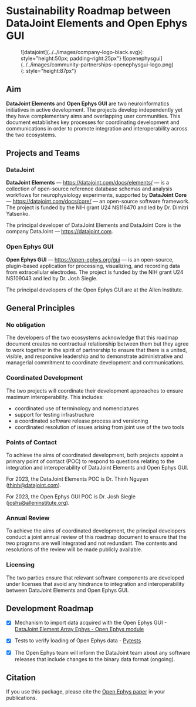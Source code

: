 # Sustainability Roadmap between DataJoint Elements and Open Ephys GUI

<figure markdown>
  ![datajoint](../../images/company-logo-black.svg){: style="height:50px; padding-right:25px"}
  ![openephysgui](../../images/community-partnerships-openephysgui-logo.png){: style="height:87px"}
</figure>

## Aim

**DataJoint Elements** and **Open Ephys GUI** are two neuroinformatics initiatives in active development. The projects develop independently yet they have complementary aims and overlapping user communities. This document establishes key processes for coordinating development and communications in order to promote integration and interoperability across the two ecosystems.

## Projects and Teams

### DataJoint

**DataJoint Elements** — https://datajoint.com/docs/elements/ — is a collection of open-source reference database schemas and analysis workflows for neurophysiology experiments, supported by **DataJoint Core** — https://datajoint.com/docs/core/ — an open-source software framework. The project is funded by the NIH grant U24 NS116470 and led by Dr. Dimitri Yatsenko.

The principal developer of DataJoint Elements and DataJoint Core is the company
DataJoint — https://datajoint.com.
  
### Open Ephys GUI

**Open Ephys GUI** — https://open-ephys.org/gui — is an open-source, plugin-based application for processing, visualizing, and recording data from extracellular electrodes. The project is funded by the NIH grant U24 NS109043 and led by Dr. Josh Siegle.

The principal developers of the Open Ephys GUI are at the Allen Institute.

## General Principles

### No obligation

The developers of the two ecosystems acknowledge that this roadmap document creates no contractual relationship between them but they agree to work together in the spirit of partnership to ensure that there is a united, visible, and responsive leadership and to demonstrate administrative and managerial commitment to coordinate development and communications.

### Coordinated Development

The two projects will coordinate their development approaches to ensure maximum interoperability. This includes:

- coordinated use of terminology and nomenclatures
- support for testing infrastructure
- a coordinated software release process and versioning
- coordinated resolution of issues arising from joint use of the two tools

### Points of Contact

To achieve the aims of coordinated development, both projects appoint a primary point of
contact (POC) to respond to questions relating to the integration and interoperability 
of DataJoint Elements and Open Ephys GUI.

For 2023, the DataJoint Elements POC is Dr. Thinh Nguyen (thinh@datajoint.com).

For 2023, the Open Ephys GUI POC is Dr. Josh Siegle (joshs@alleninstitute.org).

### Annual Review

To achieve the aims of coordinated development, the principal developers conduct a joint
annual review of this roadmap document to ensure that the two programs are well integrated and not redundant. The contents and resolutions of the review will be made publicly available.

### Licensing

The two parties ensure that relevant software components are developed under licenses
that avoid any hindrance to integration and interoperability between DataJoint Elements
and Open Ephys GUI.

## Development Roadmap

- [x] Mechanism to import data acquired with the Open Ephys GUI - [DataJoint Element Array Ephys - Open Ephys module](https://github.com/datajoint/element-array-ephys/blob/main/element_array_ephys/readers/openephys.py)

- [x] Tests to verify loading of Open Ephys data - [Pytests](https://github.com/datajoint/workflow-array-ephys/blob/main/tests/test_populate.py)

- [x] The Open Ephys team will inform the DataJoint team about any software releases that include changes to the binary data format (ongoing).

## Citation

If you use this package, please cite the [Open Ephys paper](https://iopscience.iop.org/article/10.1088/1741-2552/aa5eea/meta) in your publications.
